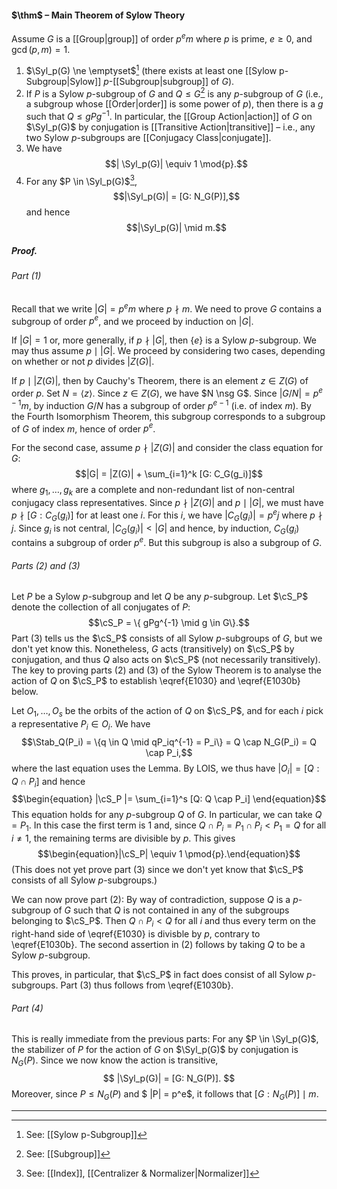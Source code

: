 #### $\thm$ – Main Theorem of Sylow Theory
Assume $G$ is a [[Group|group]] of order $p^e m$ where $p$ is prime, $e \geq 0$, and $\gcd(p,m) = 1$. 
1. $\Syl_p(G) \ne \emptyset$[^1] (there exists at least one [[Sylow p-Subgroup|Sylow]] $p$-[[Subgroup|subgroup]] of $G$).
2. If $P$ is a Sylow $p$-subgroup of $G$ and $Q \leq G$[^2] is any $p$-subgroup of $G$ (i.e., a subgroup whose [[Order|order]] is some power of $p$), then there is a $g$ such that $Q \leq gPg^{-1}$. In particular, the [[Group Action|action]] of $G$ on $\Syl_p(G)$ by conjugation is [[Transitive Action|transitive]] – i.e., any two Sylow $p$-subgroups are [[Conjugacy Class|conjugate]].
3. We have
$$| \Syl_p(G)| \equiv 1 \mod{p}.$$
4. For any $P \in \Syl_p(G)$[^3],  $$|\Syl_p(G)| = [G: N_G(P)],$$ and hence
$$|\Syl_p(G)| \mid m.$$

##### *Proof.* 
###### Part (1)
Recall that we write $|G| = p^em$ where $p \nmid m$.  We need to prove $G$ contains a subgroup of order $p^e$, and we proceed by induction on $|G|$. 

If $|G| = 1$ or, more generally, if $p \nmid |G|$, then  $\{e\}$ is a Sylow $p$-subgroup. We may thus assume $p \mid |G|$.
We proceed by considering two cases, depending on whether or not $p$ divides $|Z(G)|$. 

If $p \mid |Z(G)|$, then by Cauchy's Theorem, there is an element $z \in Z(G)$ of order $p$. Set $N = \langle z \rangle$. Since $z \in Z(G)$, we have $N \nsg G$. Since $|G/N| = p^{e-1}m$, by induction $G/N$ has a subgroup of order $p^{e-1}$ (i.e. of index $m$). By the Fourth Isomorphism Theorem, this subgroup corresponds to a subgroup of $G$ of index $m$, hence of order $p^e$.

For the second case, assume $p \nmid |Z(G)|$ and consider the class equation for $G$: $$|G| = |Z(G)| + \sum_{i=1}^k [G: C_G(g_i)]$$where $g_1, \dots, g_k$ are a complete and non-redundant list of non-central conjugacy class representatives. Since $p \nmid |Z(G)|$ and $p \mid |G|$, we must have $p \nmid [G:C_G(g_i)]$ for at least one $i$. For this $i$, we have $|C_G(g_i)|= p^e j$ where $p \nmid j$. Since $g_i$ is not central, $|C_G(g_i)| < |G|$ and hence, by induction, $C_G(g_i)$ contains a subgroup of order $p^e$. But this subgroup is also a subgroup of $G$.

###### Parts (2) and (3)
Let $P$ be a Sylow $p$-subgroup and let $Q$ be any $p$-subgroup. Let $\cS_P$ denote the collection of all conjugates of $P$: 
$$\cS_P = \{ gPg^{-1} \mid g \in G\}.$$
Part (3) tells us the $\cS_P$ consists of all Sylow $p$-subgroups of $G$, but we don't yet know this.
Nonetheless, $G$ acts (transitively) on $\cS_P$ by conjugation, and thus $Q$ also acts on $\cS_P$ (not necessarily transitively). The key to proving parts (2) and (3)  of the Sylow Theorem is to analyse the action of 
$Q$ on $\cS_P$ to establish \eqref{E1030} and \eqref{E1030b} below.

Let $O_1, \dots, O_s$ be the orbits of the action of $Q$ on $\cS_P$, and for each $i$ pick a representative $P_i \in O_i$. 
We have $$\Stab_Q(P_i) = \{q \in Q \mid qP_iq^{-1} = P_i\} = Q \cap N_G(P_i) = Q \cap P_i,$$where the last equation uses the Lemma. By LOIS, we thus have $|O_i| = [Q: Q \cap P_i]$ and hence $$\begin{equation}
|\cS_P |= \sum_{i=1}^s [Q: Q \cap P_i]
\end{equation}$$This equation holds for any $p$-subgroup $Q$ of $G$. In particular, we can take $Q = P_1$. In this case the first term is $1$ and, since $Q \cap P_i = P_1 \cap P_i <P_1 = Q$ for all $i \ne 1$, the remaining terms are divisible by $p$. This gives$$\begin{equation}|\cS_P| \equiv 1 \pmod{p}.\end{equation}$$(This does not yet prove part (3) since we don't yet know that $\cS_P$ consists of all Sylow $p$-subgroups.)

We can now prove part (2): By way of contradiction, suppose $Q$ is a $p$-subgroup of $G$ such that $Q$ is not contained in any of the subgroups belonging to $\cS_P$. Then $Q \cap P_i < Q$ for all $i$ and thus every term on the right-hand side of \eqref{E1030} is divisble by $p$, contrary to \eqref{E1030b}.
The second assertion in (2) follows by taking $Q$ to be a Sylow $p$-subgroup. 

This proves,  in particular, that $\cS_P$ in fact does consist of all Sylow $p$-subgroups. Part (3) thus follows from \eqref{E1030b}.

###### Part (4)
This is really immediate from the previous parts: For any $P \in \Syl_p(G)$, the stabilizer of $P$ for the action of $G$ on $\Syl_p(G)$ by conjugation is $N_G(P)$. Since we now know the action is transitive,
$$
|\Syl_p(G)| = [G: N_G(P)].
$$
Moreover, since $P \leq N_G(P)$ and $ |P| = p^e$, it follows that $[G: N_G(P)]\mid m$.
***

[^1]: See: [[Sylow p-Subgroup]]
[^2]: See: [[Subgroup]]
[^3]: See: [[Index]], [[Centralizer & Normalizer|Normalizer]]